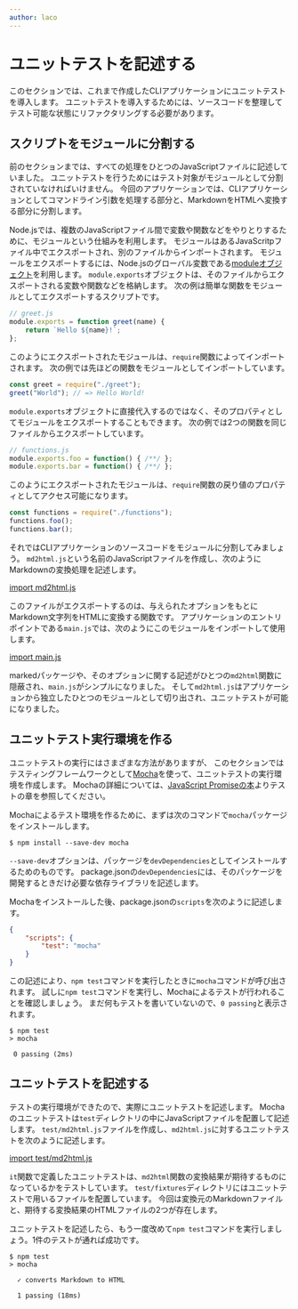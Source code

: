 ```yaml
---
author: laco 
---
```


# ユニットテストを記述する

このセクションでは、これまで作成したCLIアプリケーションにユニットテストを導入します。
ユニットテストを導入するためには、ソースコードを整理してテスト可能な状態にリファクタリングする必要があります。

## スクリプトをモジュールに分割する

前のセクションまでは、すべての処理をひとつのJavaScriptファイルに記述していました。
ユニットテストを行うためにはテスト対象がモジュールとして分割されていなければいけません。
今回のアプリケーションでは、CLIアプリケーションとしてコマンドライン引数を処理する部分と、MarkdownをHTMLへ変換する部分に分割します。

Node.jsでは、複数のJavaScriptファイル間で変数や関数などをやりとりするために、モジュールという仕組みを利用します。
モジュールはあるJavaScritpファイル中でエクスポートされ、別のファイルからインポートされます。
モジュールをエクスポートするには、Node.jsのグローバル変数である[moduleオブジェクト][]を利用します。
`module.exports`オブジェクトは、そのファイルからエクスポートされる変数や関数などを格納します。
次の例は簡単な関数をモジュールとしてエクスポートするスクリプトです。

```js
// greet.js
module.exports = function greet(name) {
    return `Hello ${name}!`;
};
```

このようにエクスポートされたモジュールは、`require`関数によってインポートされます。
次の例では先ほどの関数をモジュールとしてインポートしています。

```js
const greet = require("./greet");
greet("World"); // => Hello World!
```

`module.exports`オブジェクトに直接代入するのではなく、そのプロパティとしてモジュールをエクスポートすることもできます。
次の例では2つの関数を同じファイルからエクスポートしています。


```js
// functions.js
module.exports.foo = function() { /**/ };
module.exports.bar = function() { /**/ };
```

このようにエクスポートされたモジュールは、`require`関数の戻り値のプロパティとしてアクセス可能になります。

```js
const functions = require("./functions");
functions.foo();
functions.bar();
```

それではCLIアプリケーションのソースコードをモジュールに分割してみましょう。
`md2html.js`という名前のJavaScriptファイルを作成し、次のようにMarkdownの変換処理を記述します。

[import md2html.js](./src/md2html.js)

このファイルがエクスポートするのは、与えられたオプションをもとにMarkdown文字列をHTMLに変換する関数です。
アプリケーションのエントリポイントである`main.js`では、次のようにこのモジュールをインポートして使用します。

[import main.js](./src/main.js)

markedパッケージや、そのオプションに関する記述がひとつの`md2html`関数に隠蔽され、`main.js`がシンプルになりました。
そして`md2html.js`はアプリケーションから独立したひとつのモジュールとして切り出され、ユニットテストが可能になりました。

## ユニットテスト実行環境を作る

ユニットテストの実行にはさまざまな方法がありますが、
このセクションではテスティングフレームワークとして[Mocha][]を使って、ユニットテストの実行環境を作成します。
Mochaの詳細については、[JavaScript Promiseの本][]よりテストの章を参照してください。

Mochaによるテスト環境を作るために、まずは次のコマンドで`mocha`パッケージをインストールします。

```shell-session
$ npm install --save-dev mocha
```

`--save-dev`オプションは、パッケージを`devDependencies`としてインストールするためのものです。
package.jsonの`devDependencies`には、そのパッケージを開発するときだけ必要な依存ライブラリを記述します。

Mochaをインストールした後、package.jsonの`scripts`を次のように記述します。

```json
{
    "scripts": {
        "test": "mocha"
    }
}
```

この記述により、`npm test`コマンドを実行したときに`mocha`コマンドが呼び出されます。
試しに`npm test`コマンドを実行し、Mochaによるテストが行われることを確認しましょう。
まだ何もテストを書いていないので、`0 passing`と表示されます。


```shell-session
$ npm test
> mocha

 0 passing (2ms)
```

## ユニットテストを記述する

テストの実行環境ができたので、実際にユニットテストを記述します。
Mochaのユニットテストは`test`ディレクトリの中にJavaScriptファイルを配置して記述します。
`test/md2html.js`ファイルを作成し、`md2html.js`に対するユニットテストを次のように記述します。

[import test/md2html.js](./src/test/md2html.js)

`it`関数で定義したユニットテストは、`md2html`関数の変換結果が期待するものになっているかをテストしています。
`test/fixtures`ディレクトリにはユニットテストで用いるファイルを配置しています。
今回は変換元のMarkdownファイルと、期待する変換結果のHTMLファイルの2つが存在します。

ユニットテストを記述したら、もう一度改めて`npm test`コマンドを実行しましょう。1件のテストが通れば成功です。

```shell-session
$ npm test
> mocha

  ✓ converts Markdown to HTML

  1 passing (18ms)
```

[moduleオブジェクト]: https://nodejs.org/api/modules.html#modules_the_module_object
[Mocha]: http://mochajs.org/
[JavaScript Promiseの本]: http://azu.github.io/promises-book/#chapter3-promise-testing
